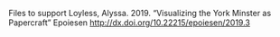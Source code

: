 Files to support Loyless, Alyssa. 2019. “Visualizing the York Minster as Papercraft” Epoiesen http://dx.doi.org/10.22215/epoiesen/2019.3
